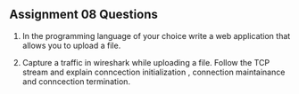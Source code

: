 ## Assignment 08 Questions

1) In the programming language of your choice write a web application that allows you to upload a file.

2) Capture a traffic in wireshark while uploading a file. Follow the TCP stream and explain conncection initialization , connection maintainance and conncection termination.